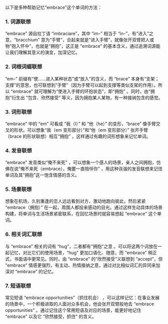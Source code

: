以下是多种帮助记忆“embrace”这个单词的方法：
### 1. 词源联想
“embrace” 源自拉丁语 “imbraciare”，其中 “im-” 相当于 “in-”，有“进入”之意，“bracchium” 意为“手臂”，合起来就是“进入手臂”，就像张开双臂把人或物“抱入怀中”，也就是“拥抱”，这正是 “embrace” 的基本含义，通过追溯词源能让我们理解其意义的演变，加深记忆。 

### 2. 词根词缀联想 
“em-” 前缀有“使……进入某种状态”或“放入”的含义，而 “brace” 本身有“支架；支撑”的意思，也可联想到“手臂”（因为手臂可以起到支撑等类似支架的作用）。所以 “embrace” 就可理解为“使进入手臂的环抱状态”，即“拥抱” 。同时，由“拥抱”衍生出 “包含、欣然接受” 等义，因为拥抱某人某物，有一种接纳包含的感觉。

### 3. 词形联想 
“embrace” 中的 “em” 可看成 “我（I）” 和 “他（he）” 的变形，“brace” 像手臂交叉的形状。可以想象“我（em 变形部分）”和“他（em 变形部分）” 张开手臂（brace 的形状联想）相互“拥抱” ，这样通过有趣的词形想象来记忆单词。 

### 4. 发音联想 
“embrace” 发音类似“俺不来死” ，可以想象一个感人的场景，亲人之间拥抱，仿佛在说“俺不来死（embrace），俺要一直陪伴你” ，用这种诙谐的发音联想来记住单词及其“拥抱”这一饱含情感的含义。 

### 5. 场景联想 
想象在机场，久别重逢的恋人远远看到对方，激动地跑向彼此，然后紧紧 “embrace（拥抱）” 在一起，周围人都投来感动的目光。通过这样生动具体的场景构建，将单词与生活场景紧密联系，在回忆场景时就容易想起 “embrace” 这个单词。 

### 6. 相关词汇联想 
与 “embrace” 相关的词有 “hug”，二者都有“拥抱”之意 。可以将这两个词放在一起记忆，对比它们的使用场景，“hug” 更加口语化、随意，而 “embrace” 稍正式，书面语中更常见。同时，由 “embrace” 的“欣然接受”义联想到 “accept”，但 “embrace” 情感更强烈，有主动、热情接纳之意，通过对比相似词汇的异同来加深对 “embrace” 的记忆。 

### 7. 短语联想 
常见短语 “embrace opportunities”（抓住机会） ，可以这样记忆：在事业发展的场景中，一个积极进取的人面对众多机会，他会张开双臂般地去 “embrace opportunities” 。通过记住这个常用短语及对应的场景，能更好地记住 “embrace” 以及它 “欣然接受，抓住” 的含义。 